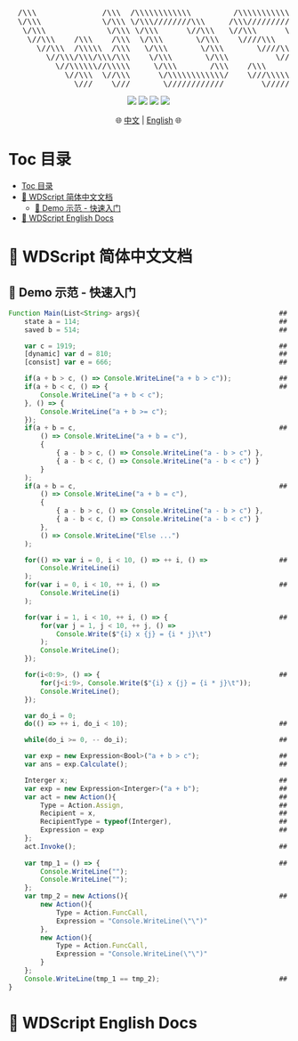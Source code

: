 <p align="center">
<pre align="center">
  /\\\              /\\\  /\\\\\\\\\\\\         /\\\\\\\\\\\                                                                       
  \/\\\             \/\\\ \/\\\////////\\\     /\\\/////////\\\                                                                    
   \/\\\             \/\\\ \/\\\      \//\\\   \//\\\      \///                              /\\\   /\\\\\\\\\     /\\\            
    \//\\\    /\\\    /\\\  \/\\\       \/\\\    \////\\\            /\\\\\\\\  /\\/\\\\\\\  \///   /\\\/////\\\ /\\\\\\\\\\\      
      \//\\\  /\\\\\  /\\\   \/\\\       \/\\\       \////\\\       /\\\//////  \/\\\/////\\\  /\\\ \/\\\\\\\\\\ \////\\\////      
        \//\\\/\\\/\\\/\\\    \/\\\       \/\\\          \////\\\   /\\\         \/\\\   \///  \/\\\ \/\\\//////     \/\\\         
          \//\\\\\\//\\\\\     \/\\\       /\\\    /\\\      \//\\\ \//\\\        \/\\\         \/\\\ \/\\\           \/\\\ /\\    
            \//\\\  \//\\\      \/\\\\\\\\\\\\/    \///\\\\\\\\\\\/   \///\\\\\\\\ \/\\\         \/\\\ \/\\\           \//\\\\\    
              \///    \///       \////////////        \///////////       \////////  \///          \///  \///             \/////    
</pre>
</p>

<p align="center">
  <a href="./LICENSE"><img src="https://img.shields.io/github/license/Catrol-org/WDScript?style=for-the-badge"></img></a>
  <a href=""><img src="https://img.shields.io/badge/Windows-0078D6?style=for-the-badge&logo=windows&logoColor=white"></img></a>
  <a href=""><img src="https://img.shields.io/badge/Linux-FCC624?style=for-the-badge&logo=linux&logoColor=black"></img></a>
  <a href=""><img src="https://img.shields.io/badge/mac%20os-000000?style=for-the-badge&logo=macos&logoColor=F0F0F0"></img></a>
</p>

<p align="center">
  🌐 <a href="#markdown-header-wdscript-🎉-简体中文文档">中文</a> | <a href="#markdown-header-wdscript-🎉-english-docs">English</a> 🌐
  <br>
</p>

<a id="markdown-markdown-header-toc-目录" name="markdown-header-toc-目录"></a>
# Toc 目录
<!-- TOC -->

- [Toc 目录](#markdown-header-toc-目录)
- [🎉 WDScript 简体中文文档](#markdown-header-🎉-wdscript-简体中文文档)
    - [🔰 Demo 示范 - 快速入门](#markdown-header-🔰-demo-示范-快速入门)
- [🎉 WDScript English Docs](#markdown-header-🎉-wdscript-english-docs)

<!-- /TOC -->


<a id="markdown-markdown-header-🎉-wdscript-简体中文文档" name="markdown-header-🎉-wdscript-简体中文文档"></a>
# 🎉 WDScript 简体中文文档

<a id="markdown-markdown-header-🔰-demo-示范-快速入门" name="markdown-header-🔰-demo-示范-快速入门"></a>
## 🔰 Demo 示范 - 快速入门
```js
Function Main(List<String> args){                                   ##  应用程序主入口点
    state a = 114;                                                  ##  声明一个变量并赋初值
    saved b = 514;                                                  ##  声明一个常量并赋初值

    var c = 1919;                                                   ##  声明一个变量并赋初值
    [dynamic] var d = 810;                                          ##  声明一个变量并赋初值
    [consist] var e = 666;                                          ##  声明一个常量并赋初值

    if(a + b > c, () => Console.WriteLine("a + b > c"));            ##  if(){}
    if(a + b < c, () => {                                           ##  if(){}else{}
        Console.WriteLine("a + b < c");
    }, () => {
        Console.WriteLine("a + b >= c");
    });
    if(a + b = c,                                                   ##  if(){}else if{}...
        () => Console.WriteLine("a + b = c"),
        {
            { a - b > c, () => Console.WriteLine("a - b > c") },
            { a - b < c, () => Console.WriteLine("a - b < c") }
        }
    );
    if(a + b = c,                                                   ##  if(){}else if{}...else{}
        () => Console.WriteLine("a + b = c"),
        {
            { a - b > c, () => Console.WriteLine("a - b > c") },
            { a - b < c, () => Console.WriteLine("a - b < c") }
        },
        () => Console.WriteLine("Else ...")
    );

    for(() => var i = 0, i < 10, () => ++ i, () =>                  ##  for(,,){}
        Console.WriteLine(i)
    );
    for(var i = 0, i < 10, ++ i, () =>                              ##  for(,,){}
        Console.WriteLine(i)
    );

    for(var i = 1, i < 10, ++ i, () => {                            ##  打印九九乘法表
        for(var j = 1, j < 10, ++ j, () =>
            Console.Write($"{i} x {j} = {i * j}\t")
        );
        Console.WriteLine();
    });

    for(i<0:9>, () => {                                             ##  使用 Range 表达式
        for(j<i:9>, Console.Write($"{i} x {j} = {i * j}\t"));
        Console.WriteLine();
    });

    var do_i = 0;
    do(() => ++ i, do_i < 10);                                      ##  do{}while()

    while(do_i >= 0, -- do_i);                                      ##  while(){}

    var exp = new Expression<Bool>("a + b > c");                    ##  声明一个表达式
    var ans = exp.Calculate();                                      ##  获取计算结果

    Interger x;                                                     ##  声明一个整形
    var exp = new Expression<Interger>("a + b");                    ##  声明一个表达式
    var act = new Action(){                                         ##  声明一个命令(语句)
        Type = Action.Assign,                                       ##  类型为赋值语句
        Recipient = x,                                              ##  接受运算值的变量
        RecipientType = typeof(Interger),                           ##  接受变量的类型
        Expression = exp                                            ##  表达式
    };
    act.Invoke();                                                   ##  执行命令
    
    var tmp_1 = () => {                                             ##  一个 Lambda 表达式
        Console.WriteLine("");
        Console.WriteLine("");
    };
    var tmp_2 = new Actions(){                                      ##  底层类型 Actions , 即 Action 的集合
        new Action(){
            Type = Action.FuncCall,
            Expression = "Console.WriteLine(\"\")"
        },
        new Action(){
            Type = Action.FuncCall,
            Expression = "Console.WriteLine(\"\")"
        }
    };
    Console.WriteLine(tmp_1 == tmp_2);                              ##  应该输出 True , 本质上是相同的
}
```




<a id="markdown-markdown-header-🎉-wdscript-english-docs" name="markdown-header-🎉-wdscript-english-docs"></a>
# 🎉 WDScript English Docs



